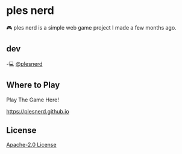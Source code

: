 
# ples nerd

🎮 ples nerd is a simple web game project I made a few months ago.


## dev

-💻 [@plesnerd](https://www.github.com/plesnerd)


## Where to Play

Play The Game Here!

https://plesnerd.github.io
## License

[Apache-2.0 License](https://www.apache.org/licenses/LICENSE-2.0)

